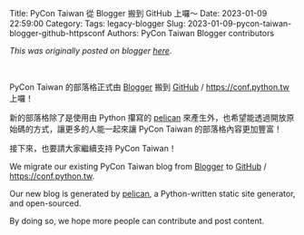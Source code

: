Title: PyCon Taiwan 從 Blogger 搬到 GitHub 上囉～
Date: 2023-01-09 22:59:00
Category:
Tags: legacy-blogger
Slug: 2023-01-09-pycon-taiwan-blogger-github-httpsconf
Authors: PyCon Taiwan Blogger contributors

*This was originally posted on blogger [here](https://pycontw.blogspot.com/2023/01/pycon-taiwan-blogger-github-httpsconf.html)*.

<!--more-->

 

PyCon Taiwan 的部落格正式由 [Blogger](https://pycontw.blogspot.com/) 搬到 [GitHub](https://conf.python.tw/) / <https://conf.python.tw> 上囉！  

新的部落格除了是使用由 Python 攥寫的 [pelican](https://getpelican.com/) 來產生外，也希望能透過開放原始碼的方式，讓更多的人能一起來讓 PyCon Taiwan 的部落格內容更加豐富！  

接下來，也要請大家繼續支持 PyCon Taiwan！


We migrate our existing PyCon Taiwan blog from [Blogger](https://pycontw.blogspot.com/) to [GitHub](https://conf.python.tw/) / <https://conf.python.tw>.  

Our new blog is generated by [pelican](https://getpelican.com/), a Python-written static site generator, and open-sourced.  

By doing so, we hope more people can contribute and post content.
